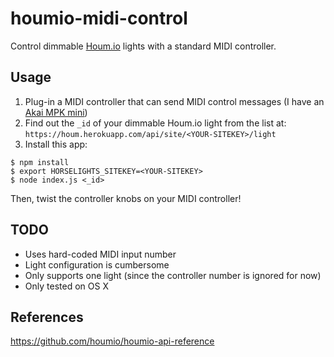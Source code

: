 houmio-midi-control
===================

Control dimmable [Houm.io](http://houm.io/) lights with a standard MIDI controller.

## Usage

1. Plug-in a MIDI controller that can send MIDI control messages (I have an [Akai MPK mini](http://www.akaipro.com/product/mpkmini))
2. Find out the `_id` of your dimmable Houm.io light from the list at: `https://houm.herokuapp.com/api/site/<YOUR-SITEKEY>/light`
3. Install this app:
```
$ npm install
$ export HORSELIGHTS_SITEKEY=<YOUR-SITEKEY>
$ node index.js <_id>
```
Then, twist the controller knobs on your MIDI controller!

## TODO

* Uses hard-coded MIDI input number
* Light configuration is cumbersome
* Only supports one light (since the controller number is ignored for now)
* Only tested on OS X

## References

https://github.com/houmio/houmio-api-reference
